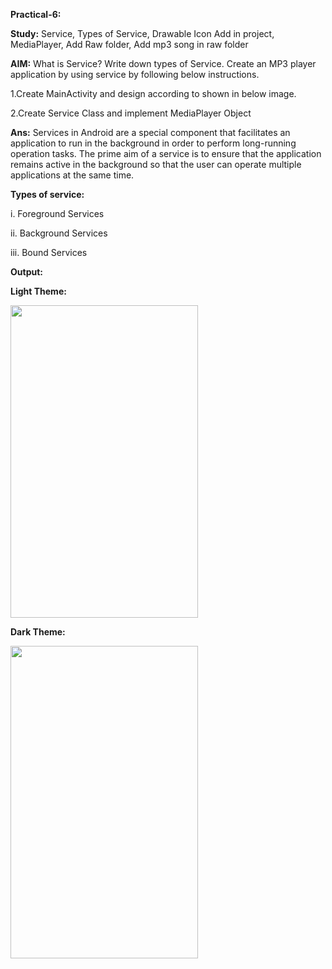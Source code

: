 **Practical-6:**


**Study:** Service, Types of Service, Drawable Icon Add in project, MediaPlayer, Add Raw folder, Add mp3 song in raw folder


**AIM:** What is Service? Write down types of Service. Create an MP3 player application by using service by following below instructions.

1.Create MainActivity and design according to shown in below image. 

2.Create Service Class and implement MediaPlayer Object

**Ans:**
Services in Android are a special component that facilitates an application to run in the background in order to perform long-running operation tasks. The prime aim of a service is to ensure that the application remains active in the background so that the user can operate multiple applications at the same time.

**Types of service:**

i. Foreground Services

ii. Background Services

iii. Bound Services

**Output:**

**Light Theme:**

<img src="https://github.com/rutviprajapati16/MAD_Practical6_21012011123/assets/97946004/d45d9a0d-68eb-4562-aa86-83e4c9644f5f" height="500" width="300">

**Dark Theme:**

<img src="https://github.com/rutviprajapati16/MAD_Practical6_21012011123/assets/97946004/a25d0f71-30ad-408b-8ddb-366f5974d412" height="500" width="300">
